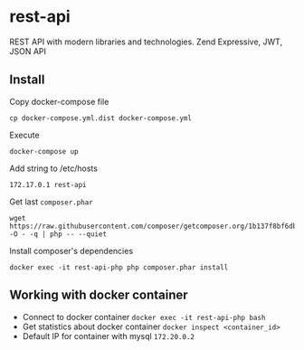 # rest-api
REST API with modern libraries and technologies. Zend Expressive, JWT, JSON API

## Install

Copy docker-compose file

    cp docker-compose.yml.dist docker-compose.yml

Execute

    docker-compose up
    
Add string to /etc/hosts

    172.17.0.1 rest-api
    
Get last `composer.phar`

    wget https://raw.githubusercontent.com/composer/getcomposer.org/1b137f8bf6db3e79a38a5bc45324414a6b1f9df2/web/installer -O - -q | php -- --quiet
 
Install composer's dependencies

    docker exec -it rest-api-php php composer.phar install
    
## Working with docker container

* Connect to docker container `docker exec -it rest-api-php bash`
* Get statistics about docker container `docker inspect <container_id>`
* Default IP for container with mysql `172.20.0.2` 
